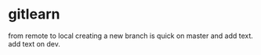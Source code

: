 # gitlearn
from remote to local
creating a new branch is quick on master and add text.
add text on dev.
